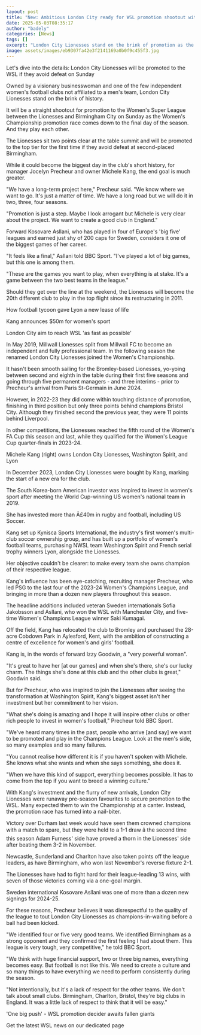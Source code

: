 ```yaml
---
layout: post
title: "New: Ambitious London City ready for WSL promotion shootout with Birmingham"
date: 2025-05-03T08:35:17
author: "badely"
categories: [News]
tags: []
excerpt: "London City Lionesses stand on the brink of promotion as the Women's Championship season ends with a straight shootout for a place in the WSL."
image: assets/images/eb9307fa42e3f2141169a0b0f9c455f3.jpg
---
```


Let's dive into the details: London City Lionesses will be promoted to the WSL if they avoid defeat on Sunday

Owned by a visionary businesswoman and one of the few independent women's football clubs not affiliated to a men's team, London City Lionesses stand on the brink of history.

It will be a straight shootout for promotion to the Women's Super League between the Lionesses and Birmingham City on Sunday as the Women's Championship promotion race comes down to the final day of the season. And they play each other.

The Lionesses sit two points clear at the table summit and will be promoted to the top tier for the first time if they avoid defeat at second-placed Birmingham.

While it could become the biggest day in the club's short history, for manager Jocelyn Precheur and owner Michele Kang, the end goal is much greater.

"We have a long-term project here," Precheur said. "We know where we want to go. It's just a matter of time. We have a long road but we will do it in two, three, four seasons.

"Promotion is just a step. Maybe I look arrogant but Michele is very clear about the project. We want to create a good club in England."

Forward Kosovare Asllani, who has played in four of Europe's 'big five' leagues and earned just shy of 200 caps for Sweden, considers it one of the biggest games of her career.

"It feels like a final," Asllani told BBC Sport. "I've played a lot of big games, but this one is among them.

"These are the games you want to play, when everything is at stake. It's a game between the two best teams in the league."

Should they get over the line at the weekend, the Lionesses will become the 20th different club to play in the top flight since its restructuring in 2011.

How football tycoon gave Lyon a new lease of life

Kang announces $50m for women's sport

London City aim to reach WSL 'as fast as possible'

In May 2019, Millwall Lionesses split from Millwall FC to become an independent and fully professional team. In the following season the renamed London City Lionesses joined the Women's Championship.

It hasn't been smooth sailing for the Bromley-based Lionesses, yo-yoing between second and eighth in the table during their first five seasons and going through five permanent managers - and three interims - prior to Precheur's arrival from Paris St-Germain in June 2024.

However, in 2022-23 they did come within touching distance of promotion, finishing in third position but only three points behind champions Bristol City. Although they finished second the previous year, they were 11 points behind Liverpool.

In other competitions, the Lionesses reached the fifth round of the Women's FA Cup this season and last, while they qualified for the Women's League Cup quarter-finals in 2023-24.

Michele Kang (right) owns London City Lionesses, Washington Spirit, and Lyon

In December 2023, London City Lionesses were bought by Kang, marking the start of a new era for the club.

The South Korea-born American investor was inspired to invest in women's sport after meeting the World Cup-winning US women's national team in 2019.

She has invested more than Â£40m in rugby and football, including US Soccer.

Kang set up Kynisca Sports International, the industry's first women's multi-club soccer ownership group, and has built up a portfolio of women's football teams, purchasing NWSL team Washington Spirit and French serial trophy winners Lyon, alongside the Lionesses.

Her objective couldn't be clearer: to make every team she owns champion of their respective league.

Kang's influence has been eye-catching, recruiting manager Precheur, who led PSG to the last four of the 2023-24 Women's Champions League, and bringing in more than a dozen new players throughout this season.

The headline additions included veteran Sweden internationals Sofia Jakobsson and Asllani, who won the WSL with Manchester City, and five-time Women's Champions League winner Saki Kumagai.

Off the field, Kang has relocated the club to Bromley and purchased the 28-acre Cobdown Park in Aylesford, Kent, with the ambition of constructing a centre of excellence for women's and girls' football.

Kang is, in the words of forward Izzy Goodwin, a "very powerful woman".

"It's great to have her [at our games] and when she's there, she's our lucky charm. The things she's done at this club and the other clubs is great," Goodwin said.

But for Precheur, who was inspired to join the Lionesses after seeing the transformation at Washington Spirit, Kang's biggest asset isn't her investment but her commitment to her vision.

"What she's doing is amazing and I hope it will inspire other clubs or other rich people to invest in women's football," Precheur told BBC Sport.

"We've heard many times in the past, people who arrive [and say] we want to be promoted and play in the Champions League. Look at the men's side, so many examples and so many failures.

"You cannot realise how different it is if you haven't spoken with Michele. She knows what she wants and when she says something, she does it.

"When we have this kind of support, everything becomes possible. It has to come from the top if you want to breed a winning culture."

With Kang's investment and the flurry of new arrivals, London City Lionesses were runaway pre-season favourites to secure promotion to the WSL. Many expected them to win the Championship at a canter. Instead, the promotion race has turned into a nail-biter.

Victory over Durham last week would have seen them crowned champions with a match to spare, but they were held to a 1-1 draw â the second time this season Adam Furness' side have proved a thorn in the Lionesses' side after beating them 3-2 in November. 

Newcastle, Sunderland and Charlton have also taken points off the league leaders, as have Birmingham, who won last November's reverse fixture 2-1.

The Lionesses have had to fight hard for their league-leading 13 wins, with seven of those victories coming via a one-goal margin. 

Sweden international Kosovare Asllani was one of more than a dozen new signings for 2024-25. 

For these reasons, Precheur believes it was disrespectful to the quality of the league to tout London City Lionesses as champions-in-waiting before a ball had been kicked.

"We identified four or five very good teams. We identified Birmingham as a strong opponent and they confirmed the first feeling I had about them. This league is very tough, very competitive," he told BBC Sport.

"We think with huge financial support, two or three big names, everything becomes easy. But football is not like this. We need to create a culture and so many things to have everything we need to perform consistently during the season.

"Not intentionally, but it's a lack of respect for the other teams. We don't talk about small clubs. Birmingham, Charlton, Bristol, they're big clubs in England. It was a little lack of respect to think that it will be easy."

'One big push' - WSL promotion decider awaits fallen giants

Get the latest WSL news on our dedicated page

